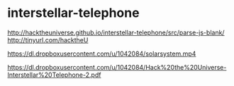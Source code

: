 interstellar-telephone
======================

http://hacktheuniverse.github.io/interstellar-telephone/src/parse-js-blank/
http://tinyurl.com/hacktheU

https://dl.dropboxusercontent.com/u/1042084/solarsystem.mp4

https://dl.dropboxusercontent.com/u/1042084/Hack%20the%20Universe-Interstellar%20Telephone-2.pdf
